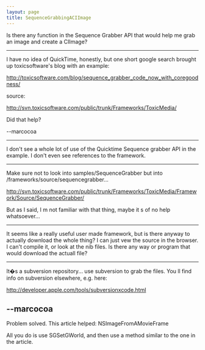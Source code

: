 ```yaml
---
layout: page
title: SequenceGrabbingACIImage
---
```


Is there any function in the Sequence Grabber API that would help me grab an image and create a CIImage?

----
I have no idea of QuickTime, honestly, but one short google search brought up toxicsoftware's blog with an example: 

http://toxicsoftware.com/blog/sequence_grabber_code_now_with_coregoodness/

source:

http://svn.toxicsoftware.com/public/trunk/Frameworks/ToxicMedia/


Did that help?

--marcocoa

----
I don't see a whole lot of use of the Quicktime Sequence grabber API in the example.  I don't even see references to the framework.

----

Make sure not to look into samples/SequenceGrabber but into /frameworks/source/sequencegrabber...

http://svn.toxicsoftware.com/public/trunk/Frameworks/ToxicMedia/Framework/Source/SequenceGrabber/

But as I said, I m not familiar with that thing, maybe it s of no help whatsoever...

----
It seems like a really useful user made framework, but is there anyway to actually download the whole thing?  I can just vew the source in the browser.  I can't compile it, or look at the nib files.  Is there any way or program that would download the actuall file?

----
It�s a subversion repository... use subversion to grab the files. You ll find info on subversion elsewhere, e.g. here:

http://developer.apple.com/tools/subversionxcode.html

--marcocoa
----
Problem solved.  This article helped:
NSImageFromAMovieFrame

All you do is use SGSetGWorld, and then use a method similar to the one in the article.

